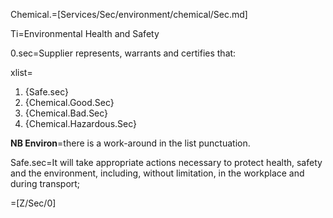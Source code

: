 Chemical.=[Services/Sec/environment/chemical/Sec.md]

Ti=Environmental Health and Safety

0.sec=Supplier represents, warrants and certifies that:

xlist=<ol><li>{Safe.sec}</li><li>{Chemical.Good.Sec}</li><li>{Chemical.Bad.Sec}</li><li>{Chemical.Hazardous.Sec}</li></ol>

<b>NB Environ</b>=there is a work-around in the list punctuation.

Safe.sec=It will take appropriate actions necessary to protect health, safety and the environment, including, without limitation, in the workplace and during transport;
		  
=[Z/Sec/0]